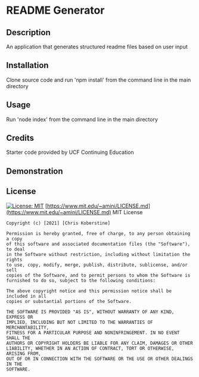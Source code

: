 # README Generator

## Description

An application that generates structured readme files based on user input

## Installation

Clone source code and run 'npm install' from the command line in the main directory

## Usage

Run 'node index' from the command line in the main directory

## Credits

Starter code provided by UCF Continuing Education

## Demonstration

## License

[![License: MIT](https://img.shields.io/badge/License-MIT-yellow.svg)](https://opensource.org/licenses/MIT)
[https://www.mit.edu/~amini/LICENSE.md](https://www.mit.edu/~amini/LICENSE.md)
MIT License

    Copyright (c) [2021] [Chris Koberstine]

    Permission is hereby granted, free of charge, to any person obtaining a copy
    of this software and associated documentation files (the "Software"), to deal
    in the Software without restriction, including without limitation the rights
    to use, copy, modify, merge, publish, distribute, sublicense, and/or sell
    copies of the Software, and to permit persons to whom the Software is
    furnished to do so, subject to the following conditions:

    The above copyright notice and this permission notice shall be included in all
    copies or substantial portions of the Software.

    THE SOFTWARE IS PROVIDED "AS IS", WITHOUT WARRANTY OF ANY KIND, EXPRESS OR
    IMPLIED, INCLUDING BUT NOT LIMITED TO THE WARRANTIES OF MERCHANTABILITY,
    FITNESS FOR A PARTICULAR PURPOSE AND NONINFRINGEMENT. IN NO EVENT SHALL THE
    AUTHORS OR COPYRIGHT HOLDERS BE LIABLE FOR ANY CLAIM, DAMAGES OR OTHER
    LIABILITY, WHETHER IN AN ACTION OF CONTRACT, TORT OR OTHERWISE, ARISING FROM,
    OUT OF OR IN CONNECTION WITH THE SOFTWARE OR THE USE OR OTHER DEALINGS IN THE
    SOFTWARE.
